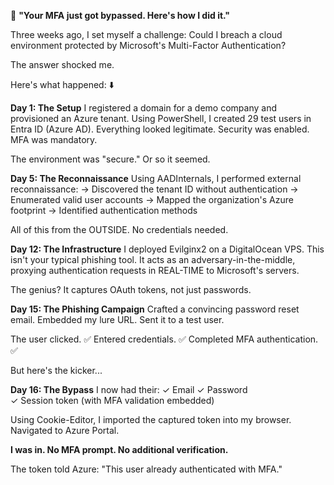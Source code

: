 
🔐 **"Your MFA just got bypassed. Here's how I did it."**

Three weeks ago, I set myself a challenge:
Could I breach a cloud environment protected by Microsoft's Multi-Factor Authentication?

The answer shocked me.

Here's what happened: ⬇️

**Day 1: The Setup**
I registered a domain for a demo company and provisioned an Azure tenant. Using PowerShell, I created 29 test users in Entra ID (Azure AD). Everything looked legitimate. Security was enabled. MFA was mandatory.

The environment was "secure."
Or so it seemed.

**Day 5: The Reconnaissance**
Using AADInternals, I performed external reconnaissance:
→ Discovered the tenant ID without authentication
→ Enumerated valid user accounts
→ Mapped the organization's Azure footprint
→ Identified authentication methods

All of this from the OUTSIDE. 
No credentials needed.

**Day 12: The Infrastructure**
I deployed Evilginx2 on a DigitalOcean VPS. This isn't your typical phishing tool. It acts as an adversary-in-the-middle, proxying authentication requests in REAL-TIME to Microsoft's servers.

The genius? It captures OAuth tokens, not just passwords.

**Day 15: The Phishing Campaign**
Crafted a convincing password reset email.
Embedded my lure URL.
Sent it to a test user.

The user clicked. ✅
Entered credentials. ✅
Completed MFA authentication. ✅

But here's the kicker...

**Day 16: The Bypass**
I now had their:
✓ Email
✓ Password  
✓ Session token (with MFA validation embedded)

Using Cookie-Editor, I imported the captured token into my browser.
Navigated to Azure Portal.

**I was in. No MFA prompt. No additional verification.**

The token told Azure: "This user already authenticated with MFA."

